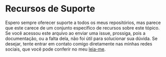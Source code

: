 # Recursos de Suporte

Espero sempre oferecer suporte a todos os meus repositórios, mas parece que este
carece de um conjunto específico de recursos sobre este tópico. Se você acessou
este arquivo ao enviar uma issue, prossiga, pois a documentação, ou a falta dela,
não foi útil para solucionar sua dúvida. Se desejar, tente entrar em contato comigo
diretamente nas minhas redes sociais, que você pode conferir no meu [leia-me][redes-sociais].

[redes-sociais]: https://github.com/Mestre-Tramador#get-in-touch
